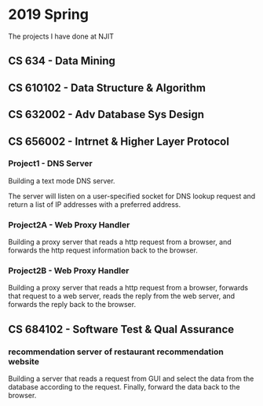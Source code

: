 # 2019 Spring
The projects I have done at NJIT

## CS 634 - Data Mining

## CS 610102 - Data Structure & Algorithm

## CS 632002 - Adv Database Sys Design

## CS 656002 - Intrnet & Higher Layer Protocol

### Project1 - DNS Server
Building a text mode DNS server. 

The server will listen on a user-specified socket for DNS lookup request and return a list of IP addresses with a preferred address.
### Project2A - Web Proxy Handler
Building a proxy server that reads a http request from a browser, and forwards the http request information back to the browser.

### Project2B - Web Proxy Handler
Building a proxy server that reads a http request from a browser, forwards that request to a web server, reads the reply from the web server, and forwards the reply back to the browser.

## CS 684102 - Software Test & Qual Assurance
### recommendation server of restaurant recommendation website
Building a server that reads a request from GUI and select the data from the database according to the request.
Finally, forward the data back to the browser.
